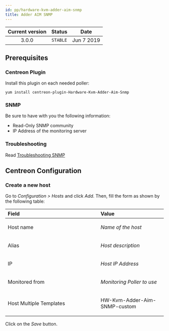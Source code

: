 ```yaml
---
id: pp/hardware-kvm-adder-aim-snmp
title: Adder AIM SNMP
---
```


| Current version | Status | Date |
| :-: | :-: | :-: |
| 3.0.0 | `STABLE` | Jun  7 2019 |

## Prerequisites 
### Centreon Plugin
Install this plugin on each needed poller:

    yum install centreon-plugin-Hardware-Kvm-Adder-Aim-Snmp

### SNMP
Be sure to have with you the following information:
* Read-Only SNMP community
* IP Address of the monitoring server

### Troubleshooting
Read [Troubleshooting SNMP](http://documentation.centreon.com/docs/centreon-plugins/en/latest/user/guide.html#snmp)

## Centreon Configuration
### Create a new host
Go to *Configuration &gt; Hosts* and click *Add*. Then, fill the form as
shown by the following table:

<table>
<colgroup>
<col width="58%" />
<col width="41%" />
</colgroup>
<thead>
<tr class="header">
<th align="left">Field</th>
<th align="left">Value</th>
</tr>
</thead>
<tbody>
<tr class="odd">
<td align="left"><p>Host name</p></td>
<td align="left"><p><em>Name of the host</em></p></td>
</tr>
<tr class="even">
<td align="left"><p>Alias</p></td>
<td align="left"><p><em>Host description</em></p></td>
</tr>
<tr class="odd">
<td align="left"><p>IP</p></td>
<td align="left"><p><em>Host IP Address</em></p></td>
</tr>
<tr class="even">
<td align="left"><p>Monitored from</p></td>
<td align="left"><p><em>Monitoring Poller to use</em></p></td>
</tr>
<tr class="odd">
<td align="left"><p>Host Multiple Templates</p></td>
<td align="left"><p>HW-Kvm-Adder-Aim-SNMP-custom</p></td>
</tr>
</tbody>
</table>

Click on the *Save* button.

